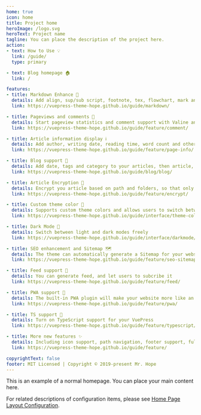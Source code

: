```yaml
---
home: true
icon: home
title: Project home
heroImage: /logo.svg
heroText: Project name
tagline: You can place the description of the project here.
action:
- text: How to Use 💡
  link: /guide/
  type: primary

- text: Blog homepage 🏠
  link: /

features:
- title: Markdown Enhance 🧰
  details: Add align, sup/sub script, footnote, tex, flowchart, mark and presentation support in markdown
  link: https://vuepress-theme-hope.github.io/guide/markdown/

- title: Pageviews and comments 💬
  details: Start pageview statistics and comment support with Valine and Vssue
  link: https://vuepress-theme-hope.github.io/guide/feature/comment/

- title: Article information display ℹ
  details: Add author, writing date, reading time, word count and other information to your article
  link: https://vuepress-theme-hope.github.io/guide/feature/page-info/

- title: Blog support 📝
  details: Add date, tags and category to your articles, then article, tag, category and timeline list will be auto generated
  link: https://vuepress-theme-hope.github.io/guide/blog/blog/

- title: Article Encryption 🔐
  details: Encrypt you article based on path and folders, so that only the one you want could see them
  link: https://vuepress-theme-hope.github.io/guide/feature/encrypt/

- title: Custom theme color 🎨
  details: Supports custom theme colors and allows users to switch between preset theme colors
  link: https://vuepress-theme-hope.github.io/guide/interface/theme-color/

- title: Dark Mode 🌙
  details: Switch between light and dark modes freely
  link: https://vuepress-theme-hope.github.io/guide/interface/darkmode/

- title: SEO enhancement and Sitemap 🗺
  details: The theme can automatically generate a Sitemap for your website, and optimize the resulting web page for search engines.
  link: https://vuepress-theme-hope.github.io/guide/feature/seo-sitemap/

- title: Feed support 📡
  details: You can generate feed, and let users to subcribe it
  link: https://vuepress-theme-hope.github.io/guide/feature/feed/

- title: PWA support 📲
  details: The built-in PWA plugin will make your website more like an APP.
  link: https://vuepress-theme-hope.github.io/guide/feature/pwa/

- title: TS support 🔧
  details: Turn on TypeScript support for your VuePress
  link: https://vuepress-theme-hope.github.io/guide/feature/typescript/

- title: More new features ✨
  details: Including icon support, path navigation, footer support, fullscreen button, blog homepage, etc.
  link: https://vuepress-theme-hope.github.io/guide/feature/

copyrightText: false
footer: MIT Licensed | Copyright © 2019-present Mr. Hope
---
```


This is an example of a normal homepage. You can place your main content here.

For related descriptions of configuration items, please see [Home Page Layout Configuration](https://vuepress-theme-hope.github.io/guide/layout/home/).
